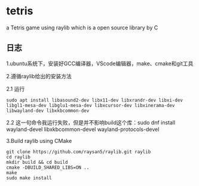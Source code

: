 # tetris
a Tetris game using raylib which is a open source library by C

## 日志  
1.ubuntu系统下，安装好GCC编译器，VScode编辑器，make、cmake和git工具  

2.遵循raylib给出的安装方法  

  2.1 运行  
  ```
  sudo apt install libasound2-dev libx11-dev libxrandr-dev libxi-dev libgl1-mesa-dev libglu1-mesa-dev libxcursor-dev libxinerama-dev libwayland-dev libxkbcommon-dev  
  ```
  2.2 这一句命令我运行失败，但是并不影响build这个库：sudo dnf install wayland-devel libxkbcommon-devel wayland-protocols-devel  

3.Build raylib using CMake
```
git clone https://github.com/raysan5/raylib.git raylib
cd raylib
mkdir build && cd build
cmake -DBUILD_SHARED_LIBS=ON ..
make
sudo make install
```
